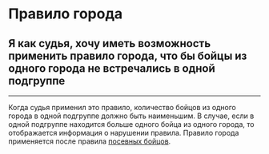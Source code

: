 # Правило города

## Я как судья, хочу иметь возможность применить правило города, что бы бойцы из одного города не встречались в одной подгруппе
---
Когда судья применил это правило, количество бойцов из одного города в одной подгруппе должно быть наименьшим. В случае, если в одной подгруппе находится больше одного бойца из одного города, то отображается информация о нарушении правила. Правило города применяется после правила [посевных бойцов](the_rule_of_seeded_fighters.md).